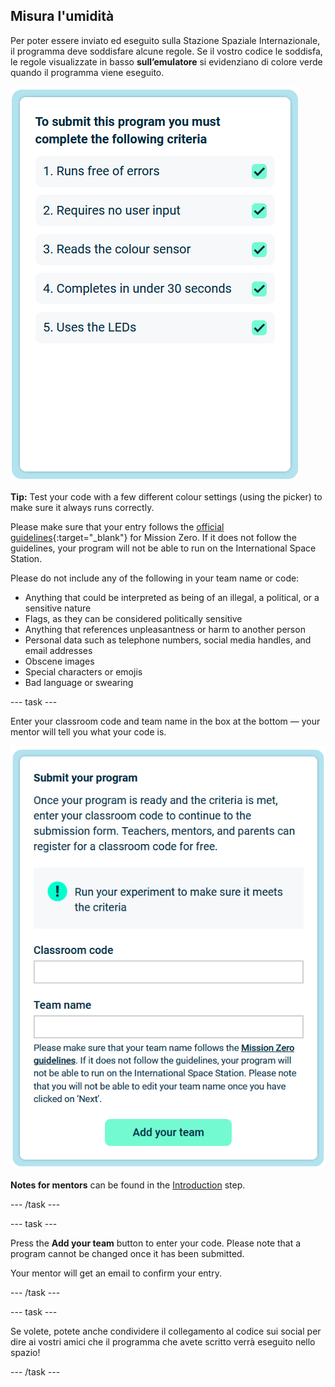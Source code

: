 ## Misura l'umidità

Per poter essere inviato ed eseguito sulla Stazione Spaziale Internazionale, il programma deve soddisfare alcune regole. Se il vostro codice le soddisfa, le regole visualizzate in basso **sull’emulatore** si evidenziano di colore verde quando il programma viene eseguito.

![The Mission Zero page showing the criteria checks for entry.](images/rules.png)

**Tip:** Test your code with a few different colour settings (using the picker) to make sure it always runs correctly.

Please make sure that your entry follows the [official guidelines](https://astro-pi.org/mission-zero/guidelines){:target="_blank"} for Mission Zero. If it does not follow the guidelines, your program will not be able to run on the International Space Station.

Please do not include any of the following in your team name or code:

+ Anything that could be interpreted as being of an illegal, a political, or a sensitive nature
+ Flags, as they can be considered politically sensitive
+ Anything that references unpleasantness or harm to another person
+ Personal data such as telephone numbers, social media handles, and email addresses
+ Obscene images
+ Special characters or emojis
+ Bad language or swearing

--- task ---

Enter your classroom code and team name in the box at the bottom — your mentor will tell you what your code is.

![Classroom code and team name submission form](images/submission.png)

**Notes for mentors** can be found in the [Introduction](https://projects.raspberrypi.org/en/projects/astro-pi-mission-zero/0) step.

--- /task ---

--- task ---

Press the **Add your team** button to enter your code. Please note that a program cannot be changed once it has been submitted.

Your mentor will get an email to confirm your entry.

--- /task ---

--- task ---

Se volete, potete anche condividere il collegamento al codice sui social per dire ai vostri amici che il programma che avete scritto verrà eseguito nello spazio!

--- /task ---
